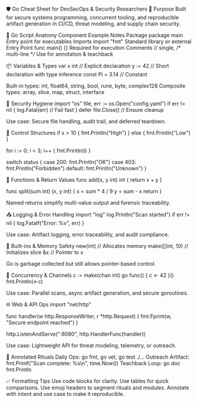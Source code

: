 🛡️ Go Cheat Sheet for DevSecOps & Security Researchers
📌 Purpose
Built for secure systems programming, concurrent tooling, and reproducible artifact generation in CI/CD, threat modeling, and supply chain security.

🔧 Go Script Anatomy
Component
Example
Notes
Package
package main
Entry point for executables
Imports
import "fmt"
Standard library or external
Entry Point
func main() {}
Required for execution
Comments
// single, /* multi-line */
Use for annotation & teachback


📦 Variables & Types
var x int        // Explicit declaration
y := 42          // Short declaration with type inference
const Pi = 3.14  // Constant

Built-in types: int, float64, string, bool, rune, byte, complex128
Composite types: array, slice, map, struct, interface

🔐 Security Hygiene
import "os"
file, err := os.Open("config.yaml")
if err != nil {
    log.Fatal(err) // Fail fast
}
defer file.Close() // Ensure cleanup

Use case: Secure file handling, audit trail, and deferred teardown.

🔄 Control Structures
if x > 10 {
    fmt.Println("High")
} else {
    fmt.Println("Low")
}

for i := 0; i < 3; i++ {
    fmt.Println(i)
}

switch status {
case 200: fmt.Println("OK")
case 403: fmt.Println("Forbidden")
default: fmt.Println("Unknown")
}


🧪 Functions & Return Values
func add(x, y int) int {
    return x + y
}

func split(sum int) (x, y int) {
    x = sum * 4 / 9
    y = sum - x
    return
}

Named returns simplify multi-value output and forensic traceability.

📤 Logging & Error Handling
import "log"
log.Println("Scan started")
if err != nil {
    log.Fatalf("Error: %v", err)
}

Use case: Artifact logging, error traceability, and audit compliance.

🧰 Built-ins & Memory Safety
new(int)         // Allocates memory
make([]int, 10)  // Initializes slice
&x               // Pointer to x

Go is garbage collected but still allows pointer-based control.

🔄 Concurrency & Channels
c := make(chan int)
go func() { c <- 42 }()
fmt.Println(<-c)

Use case: Parallel scans, async artifact generation, and secure goroutines.

🌐 Web & API Ops
import "net/http"

func handler(w http.ResponseWriter, r *http.Request) {
    fmt.Fprint(w, "Secure endpoint reached")
}

http.ListenAndServe(":8080", http.HandlerFunc(handler))

Use case: Lightweight API for threat modeling, telemetry, or outreach.

🧠 Annotated Rituals
Daily Ops: go fmt, go vet, go test ./...
Outreach Artifact: fmt.Printf("Scan complete: %s\n", time.Now())
Teachback Loop: go doc fmt.Println

✅ Formatting Tips
Use code blocks for clarity.
Use tables for quick comparisons.
Use emoji headers to segment rituals and modules.
Annotate with intent and use case to make it reproducible.
